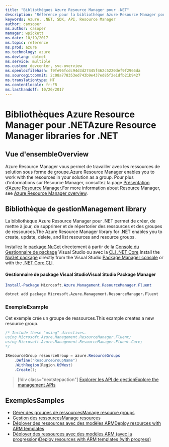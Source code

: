```yaml
---
title: "Bibliothèques Azure Resource Manager pour .NET"
description: "Référence pour la bibliothèque Azure Resource Manager pour .NET"
keywords: Azure, .NET, SDK, API, Resource Manager
author: camsoper
ms.author: casoper
manager: wpickett
ms.date: 10/19/2017
ms.topic: reference
ms.prod: azure
ms.technology: azure
ms.devlang: dotnet
ms.service: multiple
ms.custom: devcenter, svc-overview
ms.openlocfilehash: f9fe96fcdc94d3d27445f462c5220def9f2966da
ms.sourcegitcommit: 2c08a778353ed743b9e437ed85f2e1dfb21b9427
ms.translationtype: HT
ms.contentlocale: fr-FR
ms.lasthandoff: 10/26/2017
---
```

# <a name="azure-resource-manager-libraries-for-net"></a><span data-ttu-id="b04aa-104">Bibliothèques Azure Resource Manager pour .NET</span><span class="sxs-lookup"><span data-stu-id="b04aa-104">Azure Resource Manager libraries for .NET</span></span>

## <a name="overview"></a><span data-ttu-id="b04aa-105">Vue d'ensemble</span><span class="sxs-lookup"><span data-stu-id="b04aa-105">Overview</span></span>

<span data-ttu-id="b04aa-106">Azure Resource Manager vous permet de travailler avec les ressources de solution sous forme de groupe.</span><span class="sxs-lookup"><span data-stu-id="b04aa-106">Azure Resource Manager enables you to work with the resources in your solution as a group.</span></span>  <span data-ttu-id="b04aa-107">Pour plus d’informations sur Resource Manager, consultez la page [Présentation d’Azure Resource Manager](https://docs.microsoft.com/azure/azure-resource-manager/resource-group-overview).</span><span class="sxs-lookup"><span data-stu-id="b04aa-107">For more information about Resource Manager, see [Azure Resource Manager overview](https://docs.microsoft.com/azure/azure-resource-manager/resource-group-overview).</span></span>

## <a name="management-library"></a><span data-ttu-id="b04aa-108">Bibliothèque de gestion</span><span class="sxs-lookup"><span data-stu-id="b04aa-108">Management library</span></span>

<span data-ttu-id="b04aa-109">La bibliothèque Azure Resource Manager pour .NET permet de créer, de mettre à jour, de supprimer et de répertorier des ressources et des groupes de ressources.</span><span class="sxs-lookup"><span data-stu-id="b04aa-109">The Azure Resource Manager library for .NET enables you to create, update, delete, and list resources and resource groups.</span></span>

<span data-ttu-id="b04aa-110">Installez le [package NuGet](https://www.nuget.org/packages/Microsoft.Azure.Management.ResourceManager.Fluent) directement à partir de la [Console du Gestionnaire de package][PackageManager] Visual Studio ou avec la [CLI .NET Core][DotNetCLI].</span><span class="sxs-lookup"><span data-stu-id="b04aa-110">Install the [NuGet package](https://www.nuget.org/packages/Microsoft.Azure.Management.ResourceManager.Fluent) directly from the Visual Studio [Package Manager console][PackageManager] or with the [.NET Core CLI][DotNetCLI].</span></span>

#### <a name="visual-studio-package-manager"></a><span data-ttu-id="b04aa-111">Gestionnaire de package Visual Studio</span><span class="sxs-lookup"><span data-stu-id="b04aa-111">Visual Studio Package Manager</span></span>

```powershell
Install-Package Microsoft.Azure.Management.ResourceManager.Fluent
```

```bash
dotnet add package Microsoft.Azure.Management.ResourceManager.Fluent
```

### <a name="example"></a><span data-ttu-id="b04aa-112">Exemple</span><span class="sxs-lookup"><span data-stu-id="b04aa-112">Example</span></span>

<span data-ttu-id="b04aa-113">Cet exemple crée un groupe de ressources.</span><span class="sxs-lookup"><span data-stu-id="b04aa-113">This example creates a new resource group.</span></span>

```csharp
/* Include these "using" directives.
using Microsoft.Azure.Management.ResourceManager.Fluent;
using Microsoft.Azure.Management.ResourceManager.Fluent.Core;
*/

IResourceGroup resourceGroup = azure.ResourceGroups
    .Define("ResourceGroupName")
    .WithRegion(Region.USWest)
    .Create();
```

> [!div class="nextstepaction"]
> [<span data-ttu-id="b04aa-114">Explorer les API de gestion</span><span class="sxs-lookup"><span data-stu-id="b04aa-114">Explore the management APIs</span></span>](/dotnet/api/overview/azure/resources/management)


## <a name="samples"></a><span data-ttu-id="b04aa-115">Exemples</span><span class="sxs-lookup"><span data-stu-id="b04aa-115">Samples</span></span>

* [<span data-ttu-id="b04aa-116">Gérer des groupes de ressources</span><span class="sxs-lookup"><span data-stu-id="b04aa-116">Manage resource groups</span></span>](https://github.com/Azure-Samples/resources-dotnet-manage-resource-group)
* [<span data-ttu-id="b04aa-117">Gestion des ressources</span><span class="sxs-lookup"><span data-stu-id="b04aa-117">Manage resources</span></span>](https://github.com/Azure-Samples/resources-dotnet-manage-resource)
* [<span data-ttu-id="b04aa-118">Déployer des ressources avec des modèles ARM</span><span class="sxs-lookup"><span data-stu-id="b04aa-118">Deploy resources with ARM templates</span></span>](https://github.com/Azure-Samples/resources-dotnet-deploy-using-arm-template)
* [<span data-ttu-id="b04aa-119">Déployer des ressources avec des modèles ARM (avec la progression)</span><span class="sxs-lookup"><span data-stu-id="b04aa-119">Deploy resources with ARM templates (with progress)</span></span>](https://github.com/Azure-Samples/resources-dotnet-deploy-using-arm-template-with-progress)


[PackageManager]: https://docs.microsoft.com/nuget/tools/package-manager-console
[DotNetCLI]: https://docs.microsoft.com/dotnet/core/tools/dotnet-add-package
